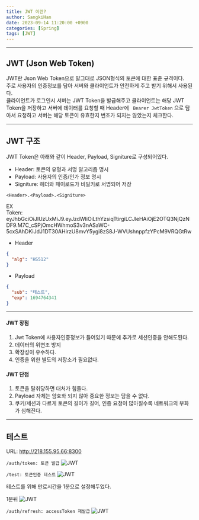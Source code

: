 ```yaml
---
title: JWT 이란?
author: SangkiHan
date: 2023-09-14 11:20:00 +0900
categories: [Spring]
tags: [JWT]
---
```

------------

## JWT (Json Web Token)
JWT란 Json Web Token으로 말그대로 JSON형식의 토큰에 대한 표준 규격이다.  
주로 사용자의 인증정보를 담아 서버와 클라이언트가 안전하게 주고 받기 위해서 사용된다.  
클라이언트가 로그인시 서버는 JWT Token을 발급해주고 클라이언트는 해당 JWT Token을 저장하고 서버에 데이터를 요청할 때 Header에 ``` Bearer JwtToken``` 으로 담아서 요청하고 서버는 해당 토큰이 유효한지 변조가 되지는 않았는지 체크한다.  

------------

## JWT 구조
JWT Token은 아래와 같이 Header, Payload, Signiture로 구성되어있다.  

+ Header: 토큰의 유형과 서명 알고리즘 명시
+ Payload: 사용자의 인증/인가 정보 명시
+ Signiture: 헤더와 페이로드가 비밀키로 서명되어 저장

``` text
<Header>.<Payload>.<Signiture>
```

EX  
Token: eyJhbGciOiJIUzUxMiJ9.eyJzdWIiOiLthYzsiqTtirgiLCJleHAiOjE2OTQ3NjQzNDF9.M7C_cSPjOmcHWhmoS3v3nASaWC-5cxSAhDKiJdJ1DT30AHirzU8mvY5ygi8zS8J-WVUshnppfzYPcM9VRQGtRw  

+ Header

``` json
{
  "alg": "HS512"
}
```

+ Payload

``` json
{
  "sub": "테스트",
  "exp": 1694764341
}
```

------------

#### JWT 장점
1. Jwt Token에 사용자인증정보가 들어있기 때문에 추가로 세션인증을 안해도된다.
2. 데이터의 위변조 방지
3. 확장성이 우수하다.
4. 인증을 위한 별도의 저장소가 필요없다.

#### JWT 단점
1. 토큰을 탈취당하면 대처가 힘들다.
2. Payload 자체는 암호화 되지 않아 중요한 정보는 담을 수 없다.
3. 쿠키/세션과 다르게 토큰의 길이가 길어, 인증 요청이 많아질수록 네트워크의 부화가 심해진다.

------------
## 테스트
URL: http://218.155.95.66:8300

```/auth/token: 토큰 발급```
![JWT](/assets/img/post/2023-09-14-Jwt-Token(1)/1.PNG)

```/test: 토큰인증 테스트```
![JWT](/assets/img/post/2023-09-14-Jwt-Token(1)/2.PNG)

테스트를 위해 만료시간을 1분으로 설정해두었다.

1분뒤
![JWT](/assets/img/post/2023-09-14-Jwt-Token(1)/3.PNG)


```/auth/refresh: accessToken 재발급```
![JWT](/assets/img/post/2023-09-14-Jwt-Token(1)/4.PNG)